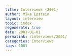 ```yaml
---
title: Interviews (2001)
author: Mika Epstein
layout: interview
topic: index
regenerate: true
date: 2001-01-01
permalink: /interviews/2001/
categories: Interviews
tags: 2001
---
```


